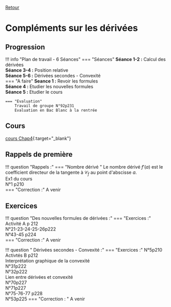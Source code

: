 [Retour](../../Chap.md)
# Compléments sur les dérivées

## Progression
!!! info "Plan de travail - 6 Séances"
    === "Séances" 
        **Séance 1-2 :** Calcul des dérivées  
        **Séance 3-4 :** Position relative  
        **Séance 5-6 :**  Dérivées secondes - Convexité  
    === "A faire"
        **Seance 1 :**  Revoir les formules  
        **Séance 4 :** Etudier les nouvelles formules  
        **Séance 5 :** Etudier le cours  
    
    === "Evaluation"  
        Travail de groupe N°92p231  
        Evaluation en Bac Blanc à la rentrée
    
## Cours 
[cours Chap4](./Cours-chap4.pdf){:target="_blank"}
## Rappels de première
!!! question "Rappels  :"
    === "Nombre dérivé "
        Le nombre dérivé $f'(a)$ est le coefficient directeur de la tangente à $\mathcal{C}_f$ au point d'abscisse $a$.  
        Ex1 du cours  
        N°1 p210  
    === "Correction :"
        A venir  
        <!--[Ex 1](./1.pdf){:target="_blank"}-->  
        
## Exercices 

        
!!! question "Des nouvelles formules de dérivées :"
    === "Exercices :" 
        Activité A p 212  
        N°21-23-24-25-26p222  
        N°43-45 p224  
    === "Correction :"
        A venir
        <!--[Ex 21-23-24-25](./21-23-24-25.pdf){:target="_blank"}-->  
        <!--[Ex 43-45](./43-45.pdf){:target="_blank"}-->  


!!! question " Dérivées secondes - Convexité :"
    === "Exercices :"
        N°5p210
        Activtés B p212  
        Interprétation graphique de la convexité  
        N°31p222  
        N°32p222  
        Lien entre dérivées et convexité  
        N°70p227    
        N°71p227  
        N°75-76-77 p228  
        N°53p225
    === "Correction : "
        A venir
        <!--[Ex 70](./70.pdf){:target="_blank"}-->  
        <!--[Ex 53](./53.pdf){:target="_blank"}-->  
        <!--[Ex 31](./31.pdf){:target="_blank"}-->  
        <!--[Ex 71](./71.pdf){:target="_blank"}-->  
        <!--[Ex 32](./32.pdf){:target="_blank"}-->  
        <!--[Ex 75-76-77](./75-76-77.pdf){:target="_blank"}-->  
